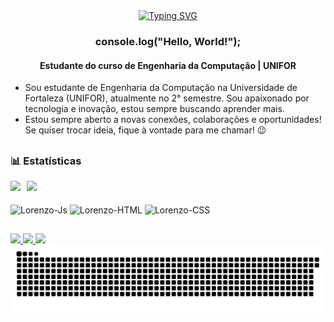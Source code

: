 <div align="center">
  <a href="https://git.io/typing-svg">
    <img src="https://readme-typing-svg.demolab.com?font=Fira+Code&weight=500&size=22&pause=1000&color=FFFF00&center=true&vCenter=true&random=false&width=524&lines=%E2%8A%B9+Sejam+bem+vindos!+%CB%99%E1%B5%95%CB%99+%E2%8A%B9+" alt="Typing SVG">
  </a>
</div>

<h3 align="center">console.log("Hello, World!");</h3>
<h4 align="center">Estudante do curso de Engenharia da Computação | UNIFOR </h4>

- Sou estudante de Engenharia da Computação na Universidade de Fortaleza (UNIFOR), atualmente no 2° semestre. Sou apaixonado por tecnologia e inovação, estou sempre buscando aprender mais. 
- Estou sempre aberto a novas conexões, colaborações e oportunidades! Se quiser trocar ideia, fique à vontade para me chamar! 😉

## 

### 📊 Estatísticas

<div style="display: flex; gap: 10px;">
  <a href="https://github.com/lorenzobetamin">
    <img height="180em" src="https://github-readme-stats.vercel.app/api?username=lorenzobetamin&show_icons=true&theme=dark&include_all_commits=true&count_private=true&rank_icon=github"/>
  </a>
  <a href="https://github.com/lorenzobetamin">
    <img height="180em" src="https://github-readme-stats.vercel.app/api/top-langs/?username=lorenzobetamin&theme=dark&layout=compact&custom_title=Tecnologias&langs_count=9"/>
  </a>
</div>

<div style="display: inline_block"><br>
  <img align="center" alt="Lorenzo-Js" height="30" width="40" src="https://cdn.jsdelivr.net/gh/devicons/devicon@latest/icons/javascript/javascript-plain.svg">
  <img align="center" alt="Lorenzo-HTML" height="30" width="40" src="https://cdn.jsdelivr.net/gh/devicons/devicon@latest/icons/html5/html5-plain.svg">
  <img align="center" alt="Lorenzo-CSS" height="30" width="40" src="https://cdn.jsdelivr.net/gh/devicons/devicon@latest/icons/css3/css3-plain.svg">
</div>

##

<div>
  <a href="https://instagram.com/l.betamin" target="_blank">
    <img src="https://img.shields.io/badge/Instagram-%23E4405F?style=for-the-badge&logo=instagram&logoColor=white">
  </a>
  <a href="mailto:lmbetamin@gmail.com">
    <img src="https://img.shields.io/badge/Gmail-%23D14836?style=for-the-badge&logo=gmail&logoColor=white">
  </a>
  <a href="https://www.linkedin.com/in/lorenzo-b-978725262/" target="_blank">
    <img src="https://img.shields.io/badge/LinkedIn-%230077B5?style=for-the-badge&logo=linkedin&logoColor=white">
  </a>
</div>

<picture align="center">
  <source media="(prefers-color-scheme: dark)" srcset="https://raw.githubusercontent.com/lorenzobetamin/lorenzobetamin/output/github-contribution-grid-snake-dark.svg">
  <source media="(prefers-color-scheme: light)" srcset="https://raw.githubusercontent.com/lorenzobetamin/lorenzobetamin/output/github-contribution-grid-snake-dark.svg">
  <img align="center" alt="github contribution grid snake animation" src="https://raw.githubusercontent.com/lorenzobetamin/lorenzobetamin/output/github-contribution-grid-snake.svg">
</picture>
